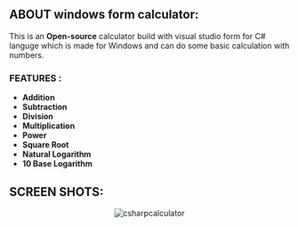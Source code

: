 ## ABOUT windows form calculator: 
This is an __Open-source__ calculator build with visual studio form for C# languge which is made for Windows and can do some basic calculation with numbers.

### FEATURES :
- **Addition**
- **Subtraction**
- **Division**
- **Multiplication**
- **Power**
- **Square Root**
- **Natural Logarithm**
- **10 Base Logarithm**

## SCREEN SHOTS:
<p align="center"> <img src="https://user-images.githubusercontent.com/87209891/233795732-979466b0-5896-4668-863b-d72b2aad868d.png" alt="csharpcalculator"> </p>

